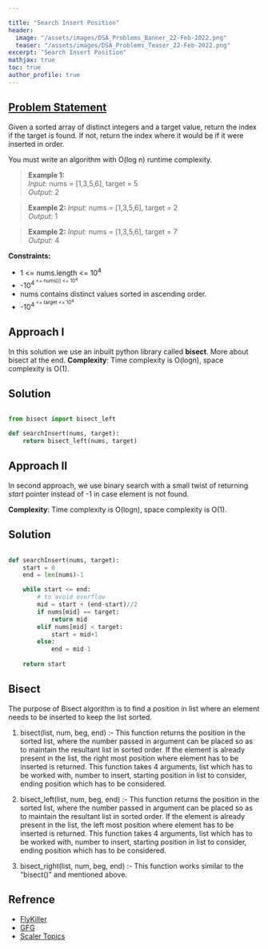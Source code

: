 ```yaml
---

title: "Search Insert Position"
header:
  image: "/assets/images/DSA_Problems_Banner_22-Feb-2022.png"
  teaser: "/assets/images/DSA_Problems_Teaser_22-Feb-2022.png"
excerpt: "Search Insert Position"
mathjax: true
toc: true
author_profile: true
---
```


## [Problem Statement](https://leetcode.com/problems/search-insert-position/)

Given a sorted array of distinct integers and a target value, return the index if the target is found. If not, return the index where it would be if it were inserted in order.

You must write an algorithm with O(log n) runtime complexity.

> **Example 1:** <br />
*Input:* nums = [1,3,5,6], target = 5<br />
*Output:* 2<br />

> **Example 2:**
*Input:* nums = [1,3,5,6], target = 2<br />
*Output:* 1<br />

> **Example 2:**
*Input:* nums = [1,3,5,6], target = 7<br />
*Output:* 4<br />

**Constraints:**
* 1 <= nums.length <= 10<sup>4<sup/>
* -10<sup>4<sup/> <= nums[i] <= 10<sup>4<sup/>
* nums contains distinct values sorted in ascending order.
* -10<sup>4<sup/> <= target <= 10<sup>4<sup/>


## Approach I

In this solution we use an inbuilt python library called **bisect**. More about bisect at the end.
**Complexity**: Time complexity is O(logn), space complexity is O(1).


## Solution
```python

from bisect import bisect_left

def searchInsert(nums, target):
    return bisect_left(nums, target)

```

## Approach II

In second approach, we use binary search with a small twist of returning *start* pointer instead of -1 in case element is not found.

**Complexity**: Time complexity is O(logn), space complexity is O(1).


## Solution
```python

def searchInsert(nums, target):
    start = 0
    end = len(nums)-1

    while start <= end:
        # to avoid overflow
        mid = start + (end-start)//2
        if nums[mid] == target:
            return mid
        elif nums[mid] < target:
            start = mid+1
        else:
            end = mid-1
    
    return start

```


## Bisect
The purpose of Bisect algorithm is to find a position in list where an element needs to be inserted to keep the list sorted.

1. bisect(list, num, beg, end) :- This function returns the position in the sorted list, where the number passed in argument can be placed so as to maintain the resultant list in sorted order. If the element is already present in the list, the right most position where element has to be inserted is returned. This function takes 4 arguments, list which has to be worked with, number to insert, starting position in list to consider, ending position which has to be considered.

2. bisect_left(list, num, beg, end) :- This function returns the position in the sorted list, where the number passed in argument can be placed so as to maintain the resultant list in sorted order. If the element is already present in the list, the left most position where element has to be inserted is returned. This function takes 4 arguments, list which has to be worked with, number to insert, starting position in list to consider, ending position which has to be considered.

3. bisect_right(list, num, beg, end) :- This function works similar to the “bisect()” and mentioned above.

## Refrence
* [FlyKiller](https://flykiller.github.io/leetcode/0035)
* [GFG](https://www.geeksforgeeks.org/bisect-algorithm-functions-in-python/)
* [Scaler Topics](https://www.scaler.com/topics/data-structures/insertion-sort/)
